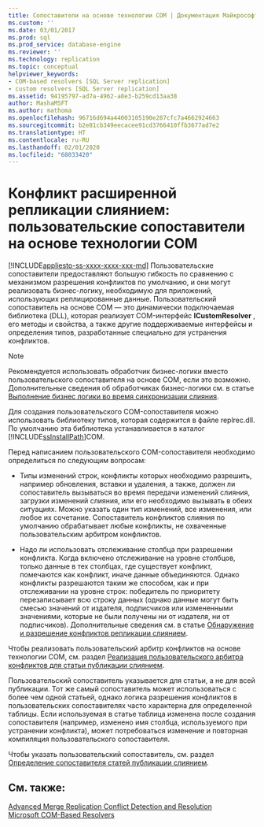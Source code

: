 ```yaml
---
title: Сопоставители на основе технологии COM | Документация Майкрософт
ms.custom: ''
ms.date: 03/01/2017
ms.prod: sql
ms.prod_service: database-engine
ms.reviewer: ''
ms.technology: replication
ms.topic: conceptual
helpviewer_keywords:
- COM-based resolvers [SQL Server replication]
- custom resolvers [SQL Server replication]
ms.assetid: 94195797-ad7a-4962-a8e3-b259cd13aa38
author: MashaMSFT
ms.author: mathoma
ms.openlocfilehash: 96716d694a44003105190e287cfc7a4662924663
ms.sourcegitcommit: b2e81cb349eecacee91cd3766410ffb3677ad7e2
ms.translationtype: HT
ms.contentlocale: ru-RU
ms.lasthandoff: 02/01/2020
ms.locfileid: "68033420"
---
```

# <a name="advanced-merge-replication-conflict---com-based-custom-resolvers"></a>Конфликт расширенной репликации слиянием: пользовательские сопоставители на основе технологии COM
[!INCLUDE[appliesto-ss-xxxx-xxxx-xxx-md](../../../includes/appliesto-ss-xxxx-xxxx-xxx-md.md)]
  Пользовательские сопоставители предоставляют большую гибкость по сравнению с механизмом разрешения конфликтов по умолчанию, и они могут реализовать бизнес-логику, необходимую для приложений, использующих реплицированные данные. Пользовательский сопоставитель на основе COM — это динамически подключаемая библиотека (DLL), которая реализует COM-интерфейс **ICustomResolver** , его методы и свойства, а также другие поддерживаемые интерфейсы и определения типов, разработанные специально для устранения конфликтов.  
  
> [!NOTE]  
>  Рекомендуется использовать обработчик бизнес-логики вместо пользовательского сопоставителя на основе COM, если это возможно. Дополнительные сведения об обработчиках бизнес-логики см. в статье [Выполнение бизнес логики во время синхронизации слияния](../../../relational-databases/replication/merge/execute-business-logic-during-merge-synchronization.md).  
  
 Для создания пользовательского COM-сопоставителя можно использовать библиотеку типов, которая содержится в файле replrec.dll. По умолчанию эта библиотека устанавливается в каталог [!INCLUDE[ssInstallPath](../../../includes/ssinstallpath-md.md)]COM.  
  
 Перед написанием пользовательского COM-сопоставителя необходимо определиться по следующим вопросам:  
  
-   Типы изменений строк, конфликты которых необходимо разрешить, например обновления, вставки и удаления, а также, должен ли сопоставитель вызываться во время передачи изменений слияния, загрузки изменений слияния, или его необходимо вызывать в обеих ситуациях. Можно указать один тип изменений, все изменения, или любое их сочетание. Сопоставитель конфликтов слияния по умолчанию обрабатывает любые конфликты, не охваченные пользовательским арбитром конфликтов.  
  
-   Надо ли использовать отслеживание столбца при разрешении конфликта. Когда включено отслеживание на уровне столбцов, только данные в тех столбцах, где существует конфликт, помечаются как конфликт, иначе данные объединяются. Однако конфликты разрешаются таким же способом, как и при отслеживании на уровне строк: победитель по приоритету перезаписывает всю строку данных (однако данные могут быть смесью значений от издателя, подписчиков или измененными значениями, которые не были получены ни от издателя, ни от подписчиков). Дополнительные сведения см. в статье [Обнаружение и разрешение конфликтов репликации слиянием](../../../relational-databases/replication/merge/advanced-merge-replication-conflict-detection-and-resolution.md).  
  
 Чтобы реализовать пользовательский арбитр конфликтов на основе технологии COM, см. раздел [Реализация пользовательского арбитра конфликтов для статьи публикации слиянием](../../../relational-databases/replication/implement-a-custom-conflict-resolver-for-a-merge-article.md).  
  
 Пользовательский сопоставитель указывается для статьи, а не для всей публикации. Тот же самый сопоставитель может использоваться с более чем одной статьей, однако логика разрешения конфликтов в пользовательских сопоставителях часто характерна для определенной таблицы. Если используемая в статье таблица изменена после создания сопоставителя (например, изменено имя столбца, используемого при устранении конфликта), может потребоваться изменение и повторная компиляция пользовательского сопоставителя.  
  
 Чтобы указать пользовательский сопоставитель, см. раздел [Определение сопоставителя статей публикации слиянием](../../../relational-databases/replication/publish/specify-a-merge-article-resolver.md).  
  
## <a name="see-also"></a>См. также:  
 [Advanced Merge Replication Conflict Detection and Resolution](../../../relational-databases/replication/merge/advanced-merge-replication-conflict-detection-and-resolution.md)   
 [Microsoft COM-Based Resolvers](../../../relational-databases/replication/merge/advanced-merge-replication-conflict-com-based-resolvers.md)  
  
  
